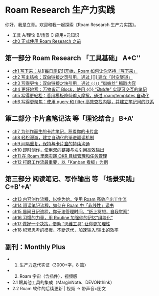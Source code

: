# Roam Research 生产力实践

你好，我是立青。欢迎和我一起探索《Roam Research 生产力实践》。

- 工具 A/理论 B/场景 C 应用+元知识
- [ch0 正式使用 Roam Research 之前](./_posts/ch0.md)

## 第一部分 Roam Research 「工具基础」 A\*C''

- [ch1 写下来：从[[每日笔记]]开始，Roam 如何让你坚持「写下来」](./_posts/ch1.md)
- [ch2 写出结构：双向链接之页引用，通过 [[]] 建立「时空隧道」](./_posts/ch2.md)
- [ch3 写得更快：双向链接之块引用，通过 `(())` “蜘蛛丝” 抓取内容](./_posts/ch3.md)
- [ch4 更好地写：万物皆可 Block，使用 {{}} “动态块” 实现可交互的笔记](./_posts/ch4.md)
- [ch5 写得更轻松：善用模板降低输入摩擦，通过 roam/templates 自动化](./_posts/ch5.md)
- [ch6 写得更聚焦：使用 query 和 filter 高效查找内容，并建立笔记间的联系](./_posts/ch6.md)

## 第二部分 卡片盒笔记法 等「理论结合」 B+A'

- [ch7 为创作而生的卡片笔记，积累你的卡片盒](./_posts/ch7.md)
- [ch8 轻松漫游，建立自动化的渐进阅读机制](./_posts/ch8.md)
- [ch9 间隔重复，保持与卡片盒的持续沟通](./_posts/ch9.md)
- [ch10 即时创作，使用双向链接与块引用高效输出](./_posts/ch10.md)
- [ch11 在 Roam 里面实践 OKR 目标管理和任务管理](./_posts/ch11.md)
- [ch12 打磨工作流最重要，以「Kanban 看板」为例](./_posts/ch12.md)

## 第三部分 阅读笔记、写作输出 等 「场景实践」 C+B'+A'

- [ch13 内容创作流程，以终为始，使用 Roam 高效产出工作流](./_posts/ch13.md)
- [ch14 阅读笔记流程，如何在 Roam 中「非线性」读书](./_posts/ch14.md)
- [ch15 晨间日记流程，你无法管理时间，“纸上冥想，自我觉察”](./_posts/ch15.md)
- [ch16 习惯的力量，用 Routine 加强你的记忆“组块化”](./_posts/ch16.md)
- [ch17 做好一个决策，借助 “思维工具” 让你更加理性](./_posts/ch17.md)
- [ch18 积累思考的模板，不断迭代，加速输入/输出的效率](./_posts/ch18.md)

## 副刊：Monthly Plus

- 1. 生产力迭代实证（3000+字，8 篇）
- 2.  Roam 宇宙（含插件），视频版
- 2.1 跟其他工具的集成（MarginNote、DEVONthink）
- 2.2 Roam 软件的后续更新 | 视频 -> 带声音+图文
